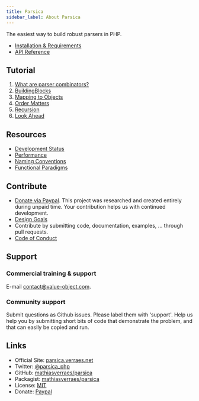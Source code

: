 ```yaml
---
title: Parsica
sidebar_label: About Parsica
---
```


The easiest way to build robust parsers in PHP.

* [Installation & Requirements](installation.md)
* [API Reference](api/api.md)

## Tutorial

1. [What are parser combinators?](tutorial/introduction.md)
1. [BuildingBlocks](tutorial/building_blocks.md)
1. [Mapping to Objects](tutorial/mapping_to_objects.md)
1. [Order Matters](tutorial/order_matters.md)
1. [Recursion](tutorial/recursion.md)
1. [Look Ahead](tutorial/look_ahead.md)

## Resources

* [Development Status](resources/development_status.md)
* [Performance](resources/performance.md)
* [Naming Conventions](resources/naming_conventions.md)
* [Functional Paradigms](resources/functional_paradigms.md)

## Contribute

* [Donate via Paypal](https://www.paypal.com/cgi-bin/webscr?cmd=_s-xclick&hosted_button_id=NS4GQXUDXRKQJ&source=url). This project was researched and created entirely during unpaid time. Your contribution helps us with continued development.
* [Design Goals](contribute/design_goals.md)
* Contribute by submitting code, documentation, examples, ... through pull requests.
* [Code of Conduct](../CODE_OF_CONDUCT.md)

## Support

### Commercial training & support

E-mail [contact@value-object.com](contact@value-object.com).

### Community support

Submit questions as Github issues. Please label them with 'support'. Help us help you by submitting short bits of code that demonstrate the problem, and that can easily be copied and run. 

## Links

* Official Site: [parsica.verraes.net](https://parsica.verraes.net)
* Twitter: [@parsica_php](https://twitter.com/parsica_php)
* GitHub: [mathiasverraes/parsica](https://github.com/mathiasverraes/parsica)
* Packagist: [mathiasverraes/parsica](https://packagist.org/packages/mathiasverraes/parsica)
* License: [MIT](LICENSE.md)
* Donate: [Paypal](https://www.paypal.com/cgi-bin/webscr?cmd=_s-xclick&hosted_button_id=NS4GQXUDXRKQJ&source=url)
